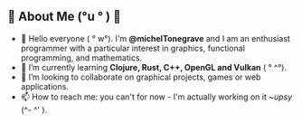 ## 💫 About Me  (°u ° ) 💫

- 👋 Hello everyone ( ° w°). I'm **@michelTonegrave** and I am an enthusiast programmer with a particular interest in graphics, functional programming, and mathematics.
- 🌱 I’m currently learning **Clojure, Rust, C++, OpenGL and Vulkan** ( ° ^°).
- 💞️ I’m looking to collaborate on graphical projects, games or web applications.
- 📫 How to reach me: you can't for now - I'm actually working on it _~upsy_ (^- ^' ). 


<!---
michealTonegrave/michealTonegrave is a ✨ special ✨ repository because its `README.md` (this file) appears on your GitHub profile.
You can click the Preview link to take a look at your changes.
--->
